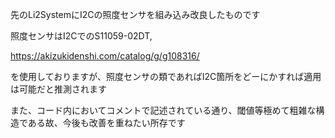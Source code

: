 先のLi2SystemにI2Cの照度センサを組み込み改良したものです

照度センサはI2CでのS11059-02DT,

https://akizukidenshi.com/catalog/g/g108316/

を使用しておりますが、照度センサの類であればI2C箇所をどーにかすれば適用は可能だと推測されます

また、コード内においてコメントで記述されている通り、閾値等極めて粗雑な構造である故、今後も改善を重ねたい所存です
